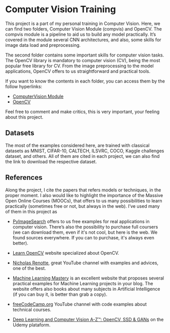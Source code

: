 # Computer Vision Training

This project is a part of my personal training in Computer Vision. Here, we can find two folders, Computer Vision Module (compvis) and OpenCV. The compvis module is a pipeline to aid us to build any model practically. It’s covered in the module several CNN architectures, and also, some skills for image data load and preprocessing.

The second folder contains some important skills for computer vision tasks. The OpenCV library is mandatory to computer vision (CV), being the most popular free library for CV. From the image preprocessing to the model applications, OpenCV offers to us straightforward and practical tools.

If you want to know the contents in each folder, you can access them by the follow hyperlinks:
- [ComputerVision Module](https://github.com/IgorMeloS/Computer-Vision-Training/tree/main/ComputerVision%20Module)
- [OpenCV](https://github.com/IgorMeloS/Computer-Vision-Training/tree/main/OpenCV)

Feel free to comment and make critics, this is very important, your feeling about this project.

## Datasets

The most of the examples considered here, are trained with classical datasets as MNIST, CIFAR-10, CALTECH, ILSVRC, COCO, Kaggle challenges dataset, and others. All of them are cited in each project, we can also find the link to download the respective dataset.

## References


Along the project, I cite the papers that refers models or techniques, in the proper moment. I also would like to highlight the importance of the Massive Open Online Courses (MOOCs), that offers to us many possibilities to learn practically (sometimes free or not, but always in the web). I’ve used many of them in this project as

- [PyImageSearch](https://www.pyimagesearch.com/) offers to us free examples for real applications in computer vision. There’s also the possibility to purchase full coursers (we can download them, even if it's not cool, but here is the web. We found sources everywhere. If you can to purchase, it's always even better).

- [Learn OpenCV](https://learnopencv.com/) website specialized about OpenCV.
- [Nicholas Renotte](https://www.youtube.com/c/NicholasRenotte), great YouTube channel with examples and advices, one of the best.

- [Machine Learning Mastery](https://machinelearningmastery.com/blog/) is  an excellent website that proposes several practical examples for Machine Learning projects in your blog. The website offers also books about many subjects in Artificial Intelligence (if you can buy it, is better than grab a copy).

- [freeCodeCamp.org](https://www.youtube.com/c/Freecodecamp) YouTube channel with code examples about technical courses.

- [Deep Learning and Computer Vision A-Z™: OpenCV, SSD & GANs](https://www.udemy.com/share/101rbO3@p_-13AH-2kf-7X-QYKG5iB-Ze6U-hHXsq7ou2gG5-Jqa4J7QiBBbb-HGpTF6oN7b/) on the Udemy plataform.

